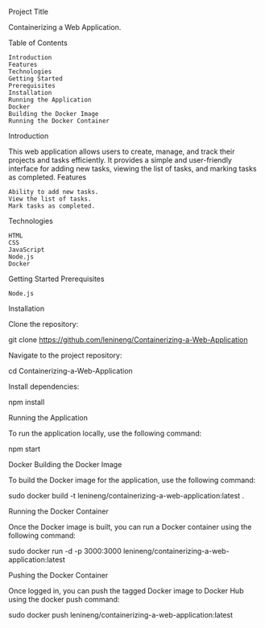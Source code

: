 Project Title

Containerizing a Web Application.

Table of Contents

    Introduction
    Features
    Technologies
    Getting Started
    Prerequisites
    Installation
    Running the Application
    Docker
    Building the Docker Image
    Running the Docker Container

Introduction

This web application allows users to create, manage, and track their projects and tasks efficiently. It provides a simple and user-friendly interface for adding new tasks, viewing the list of tasks, and marking tasks as completed.
Features

    Ability to add new tasks.
    View the list of tasks.
    Mark tasks as completed.

Technologies

    HTML
    CSS
    JavaScript
    Node.js
    Docker

Getting Started
Prerequisites

    Node.js

Installation

Clone the repository:

git clone https://github.com/lenineng/Containerizing-a-Web-Application

Navigate to the project repository:

cd Containerizing-a-Web-Application

Install dependencies:

npm install

Running the Application

To run the application locally, use the following command:

npm start

Docker
Building the Docker Image

To build the Docker image for the application, use the following command:

sudo docker build -t lenineng/containerizing-a-web-application:latest .

Running the Docker Container

Once the Docker image is built, you can run a Docker container using the following command:

sudo docker run -d -p 3000:3000 lenineng/containerizing-a-web-application:latest

Pushing the Docker Container

Once logged in, you can push the tagged Docker image to Docker Hub using the docker push command:

sudo docker push lenineng/containerizing-a-web-application:latest



